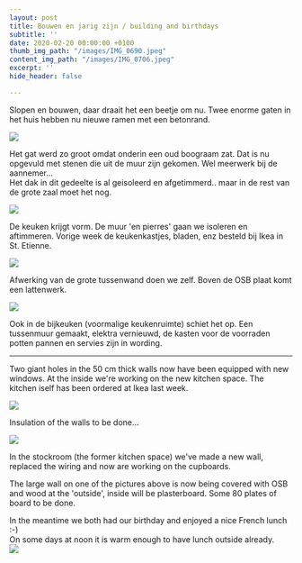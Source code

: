 ```yaml
---
layout: post
title: Bouwen en jarig zijn / building and birthdays
subtitle: ''
date: 2020-02-20 00:00:00 +0100
thumb_img_path: "/images/IMG_0690.jpeg"
content_img_path: "/images/IMG_0706.jpeg"
excerpt: ''
hide_header: false

---
```

Slopen en bouwen, daar draait het een beetje om nu. Twee enorme gaten in het huis hebben nu nieuwe ramen met een betonrand. 

![](/images/IMG_0690.jpeg)

Het gat werd zo groot omdat onderin een oud boograam zat. Dat is nu opgevuld met stenen die uit de muur zijn gekomen. Wel meerwerk bij de aannemer...  
Het dak in dit gedeelte is al geisoleerd en afgetimmerd.. maar in de rest van de grote zaal moet het nog.

![](/images/IMG_0702.jpeg)

De keuken krijgt vorm. De muur 'en pierres' gaan we isoleren en aftimmeren. Vorige week de keukenkastjes, bladen, enz besteld bij Ikea in St. Etienne.

![](/images/IMG_0703.jpeg)

Afwerking van de grote tussenwand doen we zelf. Boven de OSB plaat komt een lattenwerk.

![](/images/IMG_0704.jpeg)

Ook in de bijkeuken (voormalige keukenruimte) schiet het op. Een tussenmuur gemaakt, elektra vernieuwd, de kasten voor de voorraden potten pannen en servies zijn in wording.

***

Two giant holes in the 50 cm thick walls now have been equipped with new windows. At the inside we're working on the new kitchen space. The kitchen iself has been ordered at Ikea last week.

![](/images/IMG_0684.jpeg)

Insulation of the walls to be done...

![](/images/IMG_0702.jpeg)

In the stockroom (the former kitchen space) we've made a new wall, replaced the wiring and now are working on the cupboards.

The large wall on one of the pictures above is now being covered with OSB and wood at the 'outside', inside will be plasterboard. Some 80 plates of board to be done.

In the meantime we both had our birthday and enjoyed a nice French lunch :-)  
On some days at noon it is warm enough to have lunch outside already.  
![](/images/IMG_0679.jpeg)